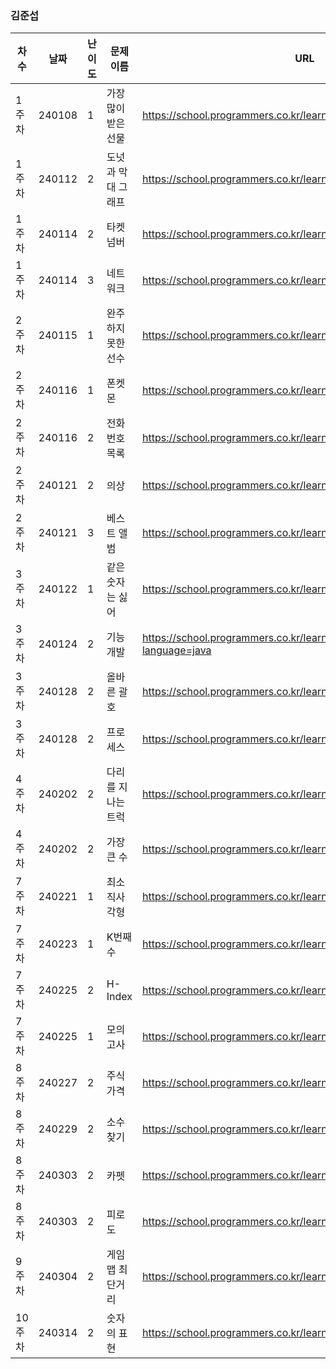 
### 김준섭
|차수|날짜|난이도|문제 이름|URL|비고|
|----|----|----|----|----|----|
|1주차|240108|1|가장 많이 받은 선물|https://school.programmers.co.kr/learn/courses/30/lessons/258712|2024 KAKAO WINTER INTERNSHIP|
|1주차|240112|2|도넛과 막대 그래프|https://school.programmers.co.kr/learn/courses/30/lessons/258711|2024 KAKAO WINTER INTERNSHIP|
|1주차|240114|2|타켓 넘버|https://school.programmers.co.kr/learn/courses/30/lessons/43165|깊이/너비 우선 탐색 (DFS/BFS)|
|1주차|240114|3|네트워크|https://school.programmers.co.kr/learn/courses/30/lessons/43162|깊이/너비 우선 탐색 (DFS/BFS)|
|2주차|240115|1|완주하지 못한 선수|https://school.programmers.co.kr/learn/courses/30/lessons/42576|해시|
|2주차|240116|1|폰켓몬|https://school.programmers.co.kr/learn/courses/30/lessons/1845|해시|
|2주차|240116|2|전화번호 목록|https://school.programmers.co.kr/learn/courses/30/lessons/42577|해시|
|2주차|240121|2|의상|https://school.programmers.co.kr/learn/courses/30/lessons/42578|해시|
|2주차|240121|3|베스트 앨범|https://school.programmers.co.kr/learn/courses/30/lessons/42579|해시|
|3주차|240122|1|같은 숫자는 싫어|https://school.programmers.co.kr/learn/courses/30/lessons/12906|스택/큐|
|3주차|240124|2|기능개발|https://school.programmers.co.kr/learn/courses/30/lessons/42586?language=java|스택/큐|
|3주차|240128|2|올바른 괄호|https://school.programmers.co.kr/learn/courses/30/lessons/12909|스택/큐|
|3주차|240128|2|프로세스|https://school.programmers.co.kr/learn/courses/30/lessons/42587|스택/큐|
|4주차|240202|2|다리를 지나는 트럭|https://school.programmers.co.kr/learn/courses/30/lessons/42583|스택/큐|
|4주차|240202|2|가장 큰 수|https://school.programmers.co.kr/learn/courses/30/lessons/42746|정렬|
|7주차|240221|1|최소직사각형|https://school.programmers.co.kr/learn/courses/30/lessons/86491|완전탐색|
|7주차|240223|1|K번째 수|https://school.programmers.co.kr/learn/courses/30/lessons/42748|정렬|
|7주차|240225|2|H-Index|https://school.programmers.co.kr/learn/courses/30/lessons/42747|정렬|
|7주차|240225|1|모의고사|https://school.programmers.co.kr/learn/courses/30/lessons/42840|완전탐색|
|8주차|240227|2|주식가격|https://school.programmers.co.kr/learn/courses/30/lessons/42584|스택/큐|
|8주차|240229|2|소수 찾기|https://school.programmers.co.kr/learn/courses/30/lessons/42839|완전탐색|
|8주차|240303|2|카펫|https://school.programmers.co.kr/learn/courses/30/lessons/42842|완전탐색|
|8주차|240303|2|피로도|https://school.programmers.co.kr/learn/courses/30/lessons/87946|완전탐색|
|9주차|240304|2|게임 맵 최단거리|https://school.programmers.co.kr/learn/courses/30/lessons/1844|깊이/너비 우선 탐색 (DFS/BFS)|
|10주차|240314|2|숫자의 표현|https://school.programmers.co.kr/learn/courses/30/lessons/12924|구현|


